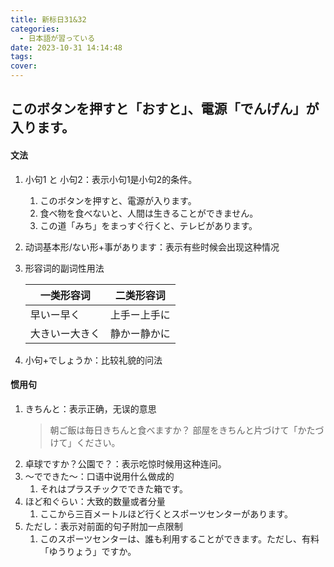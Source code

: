 ```yaml
---
title: 新标日31&32
categories:
  - 日本語が習っている
date: 2023-10-31 14:14:48
tags:
cover:
---
```


## このボタンを押すと「おすと」、電源「でんげん」が入ります。

#### 文法

1. 小句1 と 小句2：表示小句1是小句2的条件。
   1. このボタンを押すと、電源が入ります。
   2. 食べ物を食べないと、人間は生きることができません。
   3. この道「みち」をまっすぐ行くと、テレビがあります。
2. 动词基本形/ない形+事があります：表示有些时候会出现这种情况
3. 形容词的副词性用法

   | 一类形容词     | 二类形容词   |
   | -------------- | ------------ |
   | 早いー早く     | 上手ー上手に |
   | 大きいー大きく | 静かー静かに |

4. 小句+でしょうか：比较礼貌的问法

#### 惯用句

1. きちんと：表示正确，无误的意思
   > 朝ご飯は毎日きちんと食べますか？
   > 部屋をきちんと片づけて「かたづけて」ください。
2. 卓球ですか？公園で？：表示吃惊时候用这种连问。
3. ～でできた～：口语中说用什么做成的
   1. それはプラスチックでできた箱です。
4. ほど和ぐらい：大致的数量或者分量
   1. ここから三百メートルほど行くとスポーツセンターがあります。
5. ただし：表示对前面的句子附加一点限制
   1. このスポーツセンターは、誰も利用することができます。ただし、有料「ゆうりょう」ですか。
